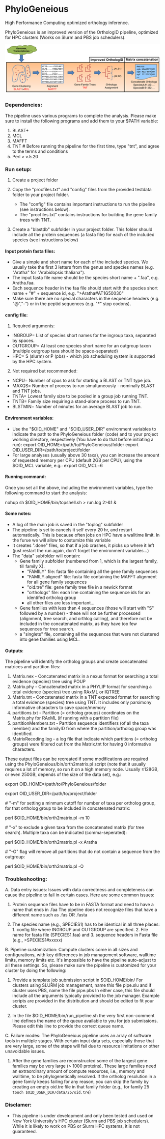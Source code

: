 # PhyloGeneious
 High Performance Computing optimized orthology inference.

PhyloGeneious is an improved version of the OrthologID pipeline, optimized for HPC clusters (Works on Slurm and PBS job schedulers).

![Pipeline](Pipeline_steps.png)


### Dependencies:
The pipeline uses various programs to complete the analysis. Please make sure to install the following programs and add them to your $PATH variable:
1.  BLAST+
2.  MCL
3.  MAFFT
4.  TNT # Before running the pipeline for the first time, type "tnt", and agree to the terms and conditions
6.  Perl > v.5.20


### Run setup:
1. Create a project folder
2. Copy the "procfiles.txt" and "config" files from the provided testdata folder to your project folder.
   - The "config" file contains important instructions to run the pipeline (see instructions below).
   - The "procfiles.txt" contains instructions for building the gene family trees with TNT.

3. Create a "blastdb" subfolder in your project folder. This folder should include all the protein sequences (a fasta file) for each of the included species (see instructions below)

#### Input protein fasta files:
- Give a simple and short name for each of the included species. We usually take the first 3 letters from the genus and species names (e.g. "Aratha" for "Arabidopsis thaliana").
- The input fasta file name should be the species short name + ".faa", e.g. Aratha.faa.
- Each sequence header in the faa file should start with the species short name + "#" + sequence id, e.g. ">Aratha#AT1G50030"
- Make sure there are no special characters in the sequence headers (e.g. "@","-") or in the peptid sequences (e.g. "*" stop codons).

#### config file:
1. Required arguments:
- INGROUP= 	List of species short names for the ingroup taxa, separated by spaces.
- OUTGROUP= 	At least one species short name for an outgroup taxon (multiple outgroup taxa should be space-separated)
- HPC=  		S (slurm) or P (pbs) - which job scheduling system is supported by the HPC system.
2. Not required but recommended:
- NCPU=  		Number of cpus to ask for starting a BLAST or TNT type job.
- MAXQS= 		Number of process to run simultaneously - nominally BLAST and TNT jobs.
- TNTA=  		Lowest family size to be pooled in a group job running TNT.
- TNTB=  		Family size requiring a stand-alone process to run TNT.
- BLSTMIN=  	Number of minutes for an average BLAST job to run.

#### Environment variables:
- Use the "$OID_HOME" and "$OID_USER_DIR" environment variables to indicate the path to the PhyloGeneious folder (code) and to your project working directory, respectively (You have to do that before initiating a run):
export OID_HOME=/path/to/PhyloGeneious/folder
export OID_USER_DIR=/path/to/project/folder
- For large analyses (usually above 30 taxa), you can increase the amount of requested memory per CPU (default 2GB per CPU), using the $OID_MCL variable, e.g.:
export OID_MCL=6

#### Running command:
Once you set all the above, including the environment variables, type the following command to start the analysis:

nohup sh $OID_HOME/bin/topshell.sh > run.log 2>&1 &

#### Some notes:
- A log of the main job is saved in the "toplog" subfolder
- The pipeline is set to cancels it self every 20 hr, and restart automatically. This is because often jobs on HPC have a walltime limit. In the furue we will allow to costumize this variable
- It creates ".done" files, so that if a job crashes, it picks up where it left (just restart the run again, don't forget the environment variables...)
- The "data" subfolder will contain:
  - Gene family subfolder (numbered from 1, which is the largest family, till family X).
    - "FAMILY" file: fasta file containing all the gene family sequences
    - "FAMILY.aligned" file: fasta file containing the MAFFT alignment for all gene family sequences
    - "oid.tre" file: gene family tree file in a newick format
    - "orthologs" file: each line containing the sequence ids for an identifed ortholog group
    - all other files are less important...
  - Gene families with less than 4 sequences (those will start with "S" followed by a number) - these will not be further processed (alignment, tree search, and orthlog calling), and therefore not be included in the concatenated matrix, as they have too few sequences for tree search.
  - a "singlets" file, containing all the sequences that were not clustered into gene families using MCL.

#### Outputs:
The pipeline will identify the ortholog groups and create concatenated matrices and partition files:
1. Matrix.nex - Concatenated matrix in a nexus format for searching a total evidence (species) tree using POUP
2. Matrix.phy - Concatenated matrix in a PHYLIP format for searching a total evidence (species) tree using RAxML or IQTREE
4. Matrix.tnt - Concatenated matrix in a TNT expected format for searching a total evidence (species) tree using TNT. It includes only parsimony informative characters to save space/memory
5. partitions.txt - Partition (= ortholog groups) coordinates on the Matrix.phy for RAxML (if running with a partition file)
6. partitionMembers.txt - Partition sequence identifiers (of all the taxa member) and the familyID from where the partition/ortholog group was identified.
7. MatrixRecoding.log - a log file that indicate which partitions (= ortholog groups) were filtered out from the Matrix.tnt for having 0 informative characters.

These output files can be recreated if some modifications are required using the PhyloGeneious/bin/orth2matrix.pl script (note that it usually requires a lot of memory, so run it on a high memory node. Usually ≥128GB, or even 250GB, depends of the size of the data set), e.g.:

export OID_HOME=/path/to/PhyloGeneious/folder

export OID_USER_DIR=/path/to/project/folder

\# "-m" for setting a minmum cutoff for number of taxa per ortholog group, for that ortholog group to be included in concatenated matrix:

perl $OID_HOME/bin/orth2matrix.pl -m 10

\# "-x" to exclude a given taxa from the concatenated matrix (for tree search). Multiple taxa can be indicated (comma-seperated):

perl $OID_HOME/bin/orth2matrix.pl -x Aratha

\# "-O" flag will remove all partitions that do not contain a sequence from the outgroup:

perl $OID_HOME/bin/orth2matrix.pl -O


### Troubleshooting:

A. Data entry issues: Issues with data correctness and completeness can cause the pipeline to fail in certain cases. Here are some common issues:

1. Protein sequence files have to be in FASTA format and need to have a name that ends in .faa The pipeline does not recognize files that have a different name such as .fas OR .fasta

2. The species name (e.g., SPECIES1) has to be identical in all three places: 1. config file where INGROUP and OUTGROUP are specified. 2. File name for fasta file (SPECIES1.faa) and 3. sequence headers in Fasta file (e.g., >SPECIES1#xxxxx) 

B. Pipeline customization: Compute clusters come in all sizes and configurations, with key differences in job management software, walltime limits, memory limits etc. It's impossible to have the pipeline auto-adjust to all these settings. So, please make sure the pipeline is customized for your cluster by doing the following:

1. Provide a template job submission script in $OID_HOME/bin/ For clusters using SLURM job management, name this file pipe.slu and if cluster uses PBS, name the file pipe.pbs In either case, this file should include all the arguments typically provided to the job manager. Example scripts are provided in the distribution and should be edited to fit your cluster.

2. In the file $OID_HOME/bin/run_pipeline.sh the very first non-comment line defines the name of the queue available to you for job submissions. Please edit this line to provide the correct queue name.

C. Failure modes: The PhyloGeneious pipeline uses an array of software tools in multiple stages. With certain input data sets, especially those that are very large, some of the steps will fail due to resource limitations or other unavoidable issues. 

1. After the gene families are reconstructed some of the largest gene families may be very large (> 1000 proteins). These large families need an extraordinary amount of compute resources, i.e., memory and walltime, to be phylogenetically resolved. If the ortholog resolution in a gene family keeps failing for any reason, you can skip the family by creating an empty oid.tre file in that family folder (e.g., for family 25 `touch $OID_USER_DIR/data/25/oid.tre`)


### Disclamer:
- This pipeline is under development and only been tested and used on New York University's HPC cluster (Slurm and PBS job schedulers). While it is likely to work on PBS or Slurm HPC systems, it is not guaranteed.

